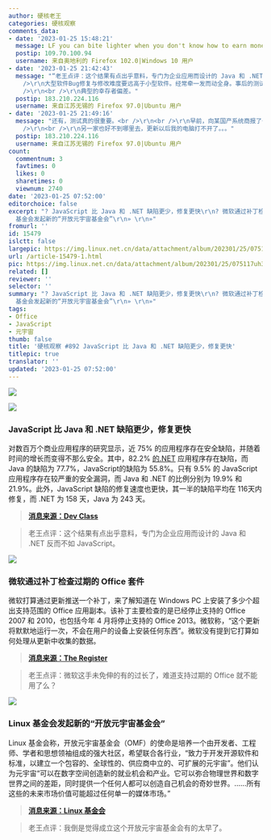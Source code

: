 ```yaml
---
author: 硬核老王
categories: 硬核观察
comments_data:
- date: '2023-01-25 15:48:21'
  message: LF you can bite lighter when you don't know how to earn money.
  postip: 109.70.100.94
  username: 来自奥地利的 Firefox 102.0|Windows 10 用户
- date: '2023-01-25 21:42:43'
  message: "“老王点评：这个结果有点出乎意料，专门为企业应用而设计的 Java 和 .NET 反而不如 JavaScript。”<br />\r\n<br
    />\r\n大型软件Bug修复与修改难度要远高于小型软件。经常牵一发而动全身。事后的测试更加详细与复杂。需要时间长很正常。<br />\r\n<br />\r\n不是JavaScript更安全，而是没人用它开发大型软件。<br
    />\r\n<br />\r\n典型的幸存者偏差。"
  postip: 183.210.224.116
  username: 来自江苏无锡的 Firefox 97.0|Ubuntu 用户
- date: '2023-01-25 21:49:16'
  message: "还有，测试真的很重要。<br />\r\n<br />\r\n早前，向某国产系统商报了一个安全隐患，对方很快出了一个更新修复（印象中1～2星期内）。结果大量客户机更新后崩溃。成为笑话。<br
    />\r\n<br />\r\n另一家也好不到哪里去，更新以后我的电脑打不开了。。。"
  postip: 183.210.224.116
  username: 来自江苏无锡的 Firefox 97.0|Ubuntu 用户
count:
  commentnum: 3
  favtimes: 0
  likes: 0
  sharetimes: 0
  viewnum: 2740
date: '2023-01-25 07:52:00'
editorchoice: false
excerpt: "? JavaScript 比 Java 和 .NET 缺陷更少，修复更快\r\n? 微软通过补丁检查过期的 Office 套件\r\n? Linux
  基金会发起新的“开放元宇宙基金会”\r\n» \r\n»"
fromurl: ''
id: 15479
islctt: false
largepic: https://img.linux.net.cn/data/attachment/album/202301/25/075117uh3gbef8ehn3a88v.jpg
url: /article-15479-1.html
pic: https://img.linux.net.cn/data/attachment/album/202301/25/075117uh3gbef8ehn3a88v.jpg.thumb.jpg
related: []
reviewer: ''
selector: ''
summary: "? JavaScript 比 Java 和 .NET 缺陷更少，修复更快\r\n? 微软通过补丁检查过期的 Office 套件\r\n? Linux
  基金会发起新的“开放元宇宙基金会”\r\n» \r\n»"
tags:
- Office
- JavaScript
- 元宇宙
thumb: false
title: '硬核观察 #892 JavaScript 比 Java 和 .NET 缺陷更少，修复更快'
titlepic: true
translator: ''
updated: '2023-01-25 07:52:00'
---
```


![](https://img.linux.net.cn/data/attachment/album/202301/25/075117uh3gbef8ehn3a88v.jpg)


![](https://img.linux.net.cn/data/attachment/album/202301/25/075132ol555kg752l25wgl.jpg)


### JavaScript 比 Java 和 .NET 缺陷更少，修复更快


对数百万个商业应用程序的研究显示，近 75% 的应用程序存在安全缺陷，并随着时间的增长而变得不那么安全。其中，82.2% [的.NET](http://xn--hxy.net/) 应用程序存在缺陷，而 Java 的缺陷为 77.7%，JavaScript的缺陷为 55.8%。只有 9.5% 的 JavaScript 应用程序存在较严重的安全漏洞，而 Java 和 .NET 的比例分别为 19.9% 和 21.9%。此外，JavaScript 缺陷的修复速度也更快，其一半的缺陷平均在 116天内修复，而 .NET 为 158 天，Java 为 243 天。



> 
> **[消息来源：Dev Class](https://devclass.com/2023/01/17/application-security-survey-finds-javascript-beats-java-and-net-with-fewer-flaws-faster-fixes/)**
> 
> 
> 



> 
> 老王点评：这个结果有点出乎意料，专门为企业应用而设计的 Java 和 .NET 反而不如 JavaScript。
> 
> 
> 


![](https://img.linux.net.cn/data/attachment/album/202301/25/075141npgpepxd6bbjbkua.jpg)


### 微软通过补丁检查过期的 Office 套件


微软打算通过更新推送一个补丁，来了解知道在 Windows PC 上安装了多少个超出支持范围的 Office 应用副本。该补丁主要检查的是已经停止支持的 Office 2007 和 2010，也包括今年 4 月将停止支持的 Office 2013。微软称，“这个更新将默默地运行一次，不会在用户的设备上安装任何东西”。微软没有提到它打算如何处理从更新中收集的数据。



> 
> **[消息来源：The Register](https://www.theregister.com/2023/01/21/microsoft_office_count_update/)**
> 
> 
> 



> 
> 老王点评：微软这手未免伸的有的过长了，难道支持过期的 Office 就不能用了么？
> 
> 
> 


![](https://img.linux.net.cn/data/attachment/album/202301/25/075200fkelivddz7mmxwji.jpg)


### Linux 基金会发起新的“开放元宇宙基金会”


Linux 基金会称，开放元宇宙基金会（OMF）的使命是培养一个由开发者、工程师、学者和思想领袖组成的强大社区，希望联合各行业，“致力于开发开源软件和标准，以建立一个包容的、全球性的、供应商中立的、可扩展的元宇宙”。他们认为元宇宙“可以在数字空间创造新的就业机会和产业。它可以弥合物理世界和数字世界之间的差距，同时提供一个任何人都可以创造自己机会的奇妙世界。……所有这些的未来市场价值可能超过任何单一的媒体市场。”



> 
> **[消息来源：Linux 基金会](https://www.linuxfoundation.org/press/open-metaverse-foundation)**
> 
> 
> 



> 
> 老王点评：我倒是觉得成立这个开放元宇宙基金会有的太早了。
> 
> 
>
